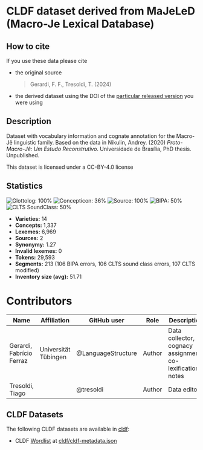 # CLDF dataset derived from MaJeLeD (Macro-Je Lexical Database)

## How to cite

If you use these data please cite
- the original source
  > Gerardi, F. F., Tresoldi, T. (2024)
- the derived dataset using the DOI of the [particular released version](../../releases/) you were using

## Description


Dataset with vocabulary information and cognate annotation for the Macro-Jê linguistic family. Based on the data in Nikulin, Andrey. (2020) _Proto-Macro-Jê: Um Estudo Reconstrutivo_. Universidade de Brasília, PhD thesis. Unpublished.

This dataset is licensed under a CC-BY-4.0 license

## Statistics


![Glottolog: 100%](https://img.shields.io/badge/Glottolog-100%25-brightgreen.svg "Glottolog: 100%")
![Concepticon: 36%](https://img.shields.io/badge/Concepticon-36%25-red.svg "Concepticon: 36%")
![Source: 100%](https://img.shields.io/badge/Source-100%25-brightgreen.svg "Source: 100%")
![BIPA: 50%](https://img.shields.io/badge/BIPA-50%25-red.svg "BIPA: 50%")
![CLTS SoundClass: 50%](https://img.shields.io/badge/CLTS%20SoundClass-50%25-red.svg "CLTS SoundClass: 50%")

- **Varieties:** 14
- **Concepts:** 1,337
- **Lexemes:** 6,969
- **Sources:** 2
- **Synonymy:** 1.27
- **Invalid lexemes:** 0
- **Tokens:** 29,593
- **Segments:** 213 (106 BIPA errors, 106 CLTS sound class errors, 107 CLTS modified)
- **Inventory size (avg):** 51.71

# Contributors

Name           | Affiliation | GitHub user | Role      | Description
---            | -----       | -----       | --------- | -----
Gerardi, Fabrício Ferraz | Universität Tübingen | @LanguageStructure | Author  | Data collector, cognacy assignment, co-lexifications, notes
Tresoldi, Tiago          | | @tresoldi          | Author        | Data editor




## CLDF Datasets

The following CLDF datasets are available in [cldf](cldf):

- CLDF [Wordlist](https://github.com/cldf/cldf/tree/master/modules/Wordlist) at [cldf/cldf-metadata.json](cldf/cldf-metadata.json)
